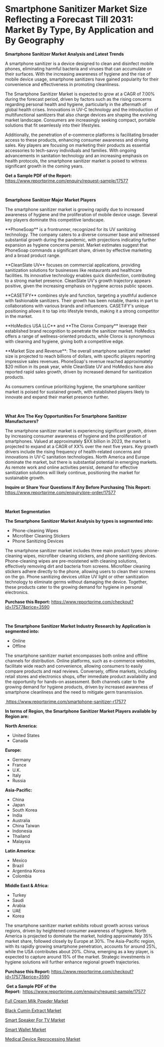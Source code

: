 <p><h1>Smartphone Sanitizer Market Size Reflecting a Forecast Till 2031: Market By Type, By Application and By Geography</h1></p><p><strong>Smartphone Sanitizer Market Analysis and Latest Trends</strong></p>
<p><p>A smartphone sanitizer is a device designed to clean and disinfect mobile phones, eliminating harmful bacteria and viruses that can accumulate on their surfaces. With the increasing awareness of hygiene and the rise of mobile device usage, smartphone sanitizers have gained popularity for their convenience and effectiveness in promoting cleanliness.</p><p>The Smartphone Sanitizer Market is expected to grow at a CAGR of 7.00% during the forecast period, driven by factors such as the rising concerns regarding personal health and hygiene, particularly in the aftermath of global health crises. Innovations in UV-C technology and the introduction of multifunctional sanitizers that also charge devices are shaping the evolving market landscape. Consumers are increasingly seeking compact, portable solutions that fit seamlessly into their lifestyles.</p><p>Additionally, the penetration of e-commerce platforms is facilitating broader access to these products, enhancing consumer awareness and driving sales. Key players are focusing on marketing their products as essential accessories to tech-savvy individuals and families. With ongoing advancements in sanitation technology and an increasing emphasis on health protocols, the smartphone sanitizer market is poised to witness significant growth in the coming years.</p></p>
<p><strong>Get a Sample PDF of the Report:&nbsp;</strong> <a href="https://www.reportprime.com/enquiry/request-sample/17577?utm_campaign=31&utm_medium=2&utm_source=Github&utm_content=ia&utm_term=19112024&utm_id=smartphone-sanitizer">https://www.reportprime.com/enquiry/request-sample/17577</a></p>
<p>&nbsp;</p>
<p><strong>Smartphone Sanitizer Major Market Players</strong></p>
<p><p>The smartphone sanitizer market is growing rapidly due to increased awareness of hygiene and the proliferation of mobile device usage. Several key players dominate this competitive landscape.</p><p>**PhoneSoap** is a frontrunner, recognized for its UV sanitizing technology. The company caters to a diverse consumer base and witnessed substantial growth during the pandemic, with projections indicating further expansion as hygiene concerns persist. Market estimates suggest that PhoneSoap commands a significant share, driven by effective marketing and a broad product range.</p><p>**CleanSlate UV** focuses on commercial applications, providing sanitization solutions for businesses like restaurants and healthcare facilities. Its innovative technology enables quick disinfection, contributing to a strong market presence. CleanSlate UV's growth trajectory appears positive, given the increasing emphasis on hygiene across public spaces.</p><p>**CASETiFY** combines style and function, targeting a youthful audience with fashionable sanitizers. Their growth has been notable, thanks in part to collaborations with various brands and influencers. CASETiFY's unique positioning allows it to tap into lifestyle trends, making it a strong competitor in the market.</p><p>**HoMedics USA LLC** and **The Clorox Company** leverage their established brand recognition to penetrate the sanitizer market. HoMedics offers a range of wellness-oriented products, while Clorox is synonymous with cleaning and hygiene, giving both a competitive edge.</p><p>**Market Size and Revenue**: The overall smartphone sanitizer market size is projected to reach billions of dollars, with specific players reporting impressive sales revenues. PhoneSoap's revenue reached approximately $20 million in its peak year, while CleanSlate UV and HoMedics have also reported rapid sales growth, driven by increased demand for sanitization products.</p><p>As consumers continue prioritizing hygiene, the smartphone sanitizer market is poised for sustained growth, with established players likely to innovate and expand their market presence further.</p></p>
<p>&nbsp;</p>
<p><strong>What Are The Key Opportunities For Smartphone Sanitizer Manufacturers?</strong></p>
<p><p>The smartphone sanitizer market is experiencing significant growth, driven by increasing consumer awareness of hygiene and the proliferation of smartphones. Valued at approximately $XX billion in 2023, the market is projected to expand at a CAGR of XX% over the next five years. Key growth drivers include the rising frequency of health-related concerns and innovations in UV-C sanitation technologies. North America and Europe dominate the market, but there is substantial potential in emerging markets. As remote work and online activities persist, demand for effective sanitization solutions will likely continue, positioning the market for sustainable growth.</p></p>
<p><strong>Inquire or Share Your Questions If Any Before Purchasing This Report:</strong> <a href="https://www.reportprime.com/enquiry/pre-order/17577?utm_campaign=31&utm_medium=2&utm_source=Github&utm_content=ia&utm_term=19112024&utm_id=smartphone-sanitizer">https://www.reportprime.com/enquiry/pre-order/17577</a></p>
<p>&nbsp;</p>
<p><strong>Market Segmentation</strong></p>
<p><strong>The Smartphone Sanitizer Market Analysis by types is segmented into:</strong></p>
<p><ul><li>Phone-cleaning Wipes</li><li>Microfiber Cleaning Stickers</li><li>Phone Sanitizing Devices</li></ul></p>
<p><p>The smartphone sanitizer market includes three main product types: phone-cleaning wipes, microfiber cleaning stickers, and phone sanitizing devices. Phone-cleaning wipes are pre-moistened with cleaning solutions, effectively removing dirt and bacteria from screens. Microfiber cleaning stickers adhere directly to the phone, allowing users to clean their screens on the go. Phone sanitizing devices utilize UV light or other sanitization technology to eliminate germs without damaging the device. Together, these products cater to the growing demand for hygiene in personal electronics.</p></p>
<p><strong>Purchase this Report:&nbsp;</strong><a href="https://www.reportprime.com/checkout?id=17577&price=3590&utm_campaign=31&utm_medium=2&utm_source=Github&utm_content=ia&utm_term=19112024&utm_id=smartphone-sanitizer">https://www.reportprime.com/checkout?id=17577&price=3590</a></p>
<p>&nbsp;</p>
<p><strong>The Smartphone Sanitizer Market Industry Research by Application is segmented into:</strong></p>
<p><ul><li>Online</li><li>Offline</li></ul></p>
<p><p>The smartphone sanitizer market encompasses both online and offline channels for distribution. Online platforms, such as e-commerce websites, facilitate wide reach and convenience, allowing consumers to easily compare products and read reviews. Conversely, offline markets, including retail stores and electronics shops, offer immediate product availability and the opportunity for hands-on assessment. Both channels cater to the growing demand for hygiene products, driven by increased awareness of smartphone cleanliness and the need to mitigate germ transmission.</p></p>
<p><a href="https://www.reportprime.com/smartphone-sanitizer-r17577?utm_campaign=31&utm_medium=2&utm_source=Github&utm_content=ia&utm_term=19112024&utm_id=smartphone-sanitizer">&nbsp;https://www.reportprime.com/smartphone-sanitizer-r17577</a></p>
<p><strong>In terms of Region, the Smartphone Sanitizer Market Players available by Region are:</strong></p>
<p>
    <p> <strong> North America: </strong>
        <ul>
            <li>United States</li>
            <li>Canada</li>
        </ul>
        </p> 
    <p> <strong> Europe: </strong>
        <ul>
            <li>Germany</li>
            <li>France</li>
            <li>U.K.</li>
            <li>Italy</li>
            <li>Russia</li>
        </ul>
        </p> 
    <p> <strong> Asia-Pacific: </strong>
        <ul>
            <li>China</li>
            <li>Japan</li>
            <li>South Korea</li>
            <li>India</li>
            <li>Australia</li>
            <li>China Taiwan</li>
            <li>Indonesia</li>
            <li>Thailand</li>
            <li>Malaysia</li>
        </ul>
        </p> 
    <p> <strong> Latin America: </strong>
        <ul>
            <li>Mexico</li>
            <li>Brazil</li>
            <li>Argentina Korea</li>
            <li>Colombia</li>
        </ul>
        </p> 
    <p> <strong> Middle East & Africa: </strong>
        <ul>
            <li>Turkey</li>
            <li>Saudi</li>
            <li>Arabia</li>
            <li>UAE</li>
            <li>Korea</li>
        </ul>
    </p>
    </p>
<p><p>The smartphone sanitizer market exhibits robust growth across various regions, driven by heightened consumer awareness of hygiene. North America is projected to dominate the market, holding approximately 35% market share, followed closely by Europe at 30%. The Asia-Pacific region, with its rapidly growing smartphone penetration, accounts for around 25%, while the USA contributes about 20%. China, emerging as a key player, is expected to capture around 15% of the market. Strategic investments in hygiene solutions will further enhance regional growth trajectories.</p></p>
<p><strong>Purchase this Report: </strong><a href="https://www.reportprime.com/checkout?id=17577&price=3590&utm_campaign=31&utm_medium=2&utm_source=Github&utm_content=ia&utm_term=19112024&utm_id=smartphone-sanitizer">https://www.reportprime.com/checkout?id=17577&price=3590</a></p>
<p>&nbsp;<strong>Get a Sample PDF of the Report:&nbsp;&nbsp;</strong><a href="https://www.reportprime.com/enquiry/request-sample/17577?utm_campaign=31&utm_medium=2&utm_source=Github&utm_content=ia&utm_term=19112024&utm_id=smartphone-sanitizer">https://www.reportprime.com/enquiry/request-sample/17577</a></p>
<p><strong></strong></p>
<p><p><a href="https://www.linkedin.com/pulse/full-cream-milk-powder-market-size-growth-industry-analysis-puf9e?utm_campaign=31&utm_medium=2&utm_source=Github&utm_content=ia&utm_term=19112024&utm_id=smartphone-sanitizer">Full Cream Milk Powder Market</a></p><p><a href="https://issuu.com/reportprime-2/docs/black-cumin-extract-market-size-203_c3ac0783905630?utm_campaign=31&utm_medium=2&utm_source=Github&utm_content=ia&utm_term=19112024&utm_id=smartphone-sanitizer">Black Cumin Extract Market</a></p><p><a href="https://github.com/MonroeBullock54/Market-Research-Report-List-1/blob/main/smart-speaker-for-tv-market.md?utm_campaign=31&utm_medium=2&utm_source=Github&utm_content=ia&utm_term=19112024&utm_id=smartphone-sanitizer">Smart Speaker For TV Market</a></p><p><a href="https://github.com/juniordelafrance/Market-Research-Report-List-5/blob/main/smart-wallet-market.md?utm_campaign=31&utm_medium=2&utm_source=Github&utm_content=ia&utm_term=19112024&utm_id=smartphone-sanitizer">Smart Wallet Market</a></p><p><a href="https://www.linkedin.com/pulse/medical-device-reprocessing-market-dynamics-application-types-lbkpc?utm_campaign=31&utm_medium=2&utm_source=Github&utm_content=ia&utm_term=19112024&utm_id=smartphone-sanitizer">Medical Device Reprocessing Market</a></p></p>